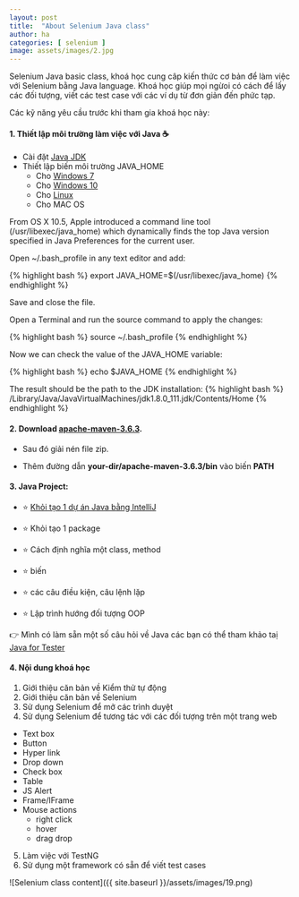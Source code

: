```yaml
---
layout: post
title:  "About Selenium Java class"
author: ha
categories: [ selenium ]
image: assets/images/2.jpg
---
```

Selenium Java basic class, khoá học cung câp kiến thức cơ bản để làm việc với Selenium bằng Java language.
Khoá học giúp mọi ngừoi có cách để lấy các đối tượng, viết các test case với các ví dụ từ đơn giản đến phức tạp.




Các kỹ năng yêu cầu trước khi tham gia khoá học này:

#### 1. Thiết lập môi trường làm việc với Java ☕ 

- Cài đặt [Java JDK](https://www.oracle.com/java/technologies/javase-jdk13-downloads.html)
- Thiết lập biến môi trường JAVA_HOME
  * Cho [Windows 7](https://medium.com/@tushar0618/setting-java-home-variable-on-windows-7-bab344b6f3c4)
  * Cho [Windows 10](https://mkyong.com/java/how-to-set-java_home-on-windows-10/)
  * Cho [Linux](https://www.baeldung.com/linux/path-variable)
  * Cho MAC OS

From OS X 10.5, Apple introduced a command line tool (/usr/libexec/java_home) which dynamically finds the top Java version specified in Java Preferences for the current user.

Open ~/.bash_profile in any text editor and add:

{% highlight bash %}
    export JAVA_HOME=$(/usr/libexec/java_home)
{% endhighlight %}


Save and close the file.

Open a Terminal and run the source command to apply the changes:

{% highlight bash %}
   source ~/.bash_profile
{% endhighlight %}


Now we can check the value of the JAVA_HOME variable:

{% highlight bash %}
  echo $JAVA_HOME
{% endhighlight %}

The result should be the path to the JDK installation:
{% highlight bash %}
  /Library/Java/JavaVirtualMachines/jdk1.8.0_111.jdk/Contents/Home
{% endhighlight %}



#### 2. Download [apache-maven-3.6.3](https://mirror.downloadvn.com/apache/maven/maven-3/3.6.3/binaries/apache-maven-3.6.3-bin.zip).

- Sau đó giải nén file zip.

- Thêm đường dẫn **your-dir/apache-maven-3.6.3/bin** vào biến **PATH**


#### 3. Java Project:

- ⭐  [Khỏi tạo 1 dự án Java bằng IntelliJ](https://www.jetbrains.com/help/idea/delegate-build-and-run-actions-to-maven.html)

- ⭐  Khỏi tạo 1 package

- ⭐  Cách định nghĩa một class, method

- ⭐  biến

- ⭐  các câu điều kiện, câu lệnh lặp

- ⭐  Lập trình hướng đối tượng OOP


👉 Mình có làm sẵn một số câu hỏi về Java các bạn có thể tham khảo taị [Java for Tester](https://github.com/cuhavp/JavaForTester)


#### 4. Nội dung khoá học
1. Giới thiệu căn bản về Kiểm thử tự động
2. Giới thiệu căn bản về Selenium
3. Sử dụng Selenium để mở các trình duyệt
4. Sử dụng Selenium để tương tác với các đối tượng trên một trang web
* Text box
* Button
* Hyper link
* Drop down
* Check box
* Table
* JS Alert
* Frame/IFrame
* Mouse actions 
   - right click
   - hover
   - drag drop

5. Làm việc với TestNG
6. Sử dụng một framework có sẵn để viết test cases


![Selenium class content]({{ site.baseurl }}/assets/images/19.png)